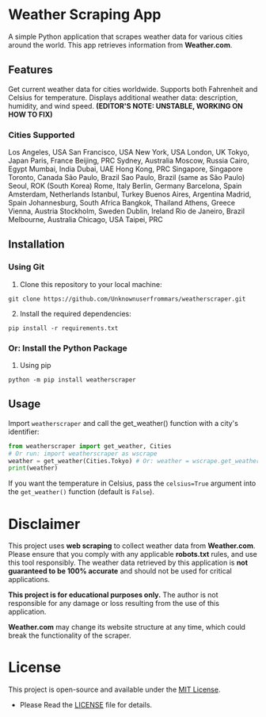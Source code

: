 # Weather Scraping App
A simple Python application that scrapes weather data for various cities around the world. This app retrieves information from **Weather.com**.

## Features
Get current weather data for cities worldwide.
Supports both Fahrenheit and Celsius for temperature.
Displays additional weather data: description, humidity, and wind speed. **(EDITOR'S NOTE: UNSTABLE, WORKING ON HOW TO FIX)**
### Cities Supported
Los Angeles, USA
San Francisco, USA
New York, USA
London, UK
Tokyo, Japan
Paris, France
Beijing, PRC
Sydney, Australia
Moscow, Russia
Cairo, Egypt
Mumbai, India
Dubai, UAE
Hong Kong, PRC
Singapore, Singapore
Toronto, Canada
São Paulo, Brazil
Sao Paulo, Brazil (same as São Paulo)
Seoul, ROK (South Korea)
Rome, Italy
Berlin, Germany
Barcelona, Spain
Amsterdam, Netherlands
Istanbul, Turkey
Buenos Aires, Argentina
Madrid, Spain
Johannesburg, South Africa
Bangkok, Thailand
Athens, Greece
Vienna, Austria
Stockholm, Sweden
Dublin, Ireland
Rio de Janeiro, Brazil
Melbourne, Australia
Chicago, USA
Taipei, PRC

## Installation
### Using Git
1. Clone this repository to your local machine:
```commandline
git clone https://github.com/Unknownuserfrommars/weatherscraper.git
```
2. Install the required dependencies:
```commandline
pip install -r requirements.txt
```
### Or: Install the Python Package
1. Using pip
```commandline
python -m pip install weatherscraper
```
## Usage
Import `weatherscraper` and call the get_weather() function with a city's identifier:
```python
from weatherscraper import get_weather, Cities
# Or run: import weatherscraper as wscrape
weather = get_weather(Cities.Tokyo) # Or: weather = wscrape.get_weather(wscrape.Cities.Beijing)
print(weather)
```
If you want the temperature in Celsius, pass the `celsius=True` argument into the `get_weather()` function (default is `False`).

# **Disclaimer**
This project uses **web scraping** to collect weather data from **Weather.com**. Please ensure that you comply with any applicable **robots.txt** rules, and use this tool responsibly. The weather data retrieved by this application is **not guaranteed to be 100% accurate** and should not be used for critical applications.

**This project is for educational purposes only.** The author is not responsible for any damage or loss resulting from the use of this application.

**Weather.com** may change its website structure at any time, which could break the functionality of the scraper.

# License
This project is open-source and available under the [MIT License](https://opensource.org/licenses/MIT).
- Please Read the [LICENSE](LICENSE.md) file for details.